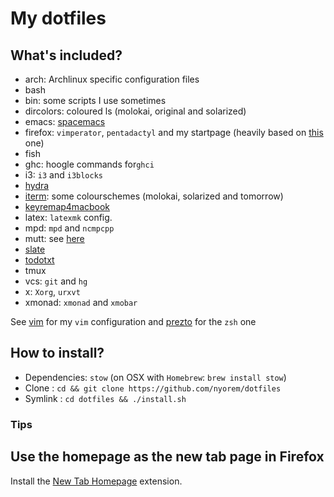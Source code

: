 # My dotfiles

## What's included?

- arch: Archlinux specific configuration files
- bash
- bin: some scripts I use sometimes
- dircolors: coloured ls (molokai, original and solarized)
- emacs: [spacemacs](http://github.com/syl20bnr/spacemacs)
- firefox: `vimperator`, `pentadactyl` and my startpage (heavily based on [this](https://github.com/dylanaraps/dotfiles/tree/master/startpage) one)
- fish
- ghc: hoogle commands for`ghci`
- i3: `i3` and `i3blocks`
- [hydra](https://github.com/sdegutis/hydra)
- [iterm](http://www.iterm2.com): some colourschemes (molokai, solarized and tomorrow)
- [keyremap4macbook](https://pqrs.org/macosx/keyremap4macbook/)
- latex: `latexmk` config.
- mpd: `mpd` and `ncmpcpp`
- mutt: see [here](http://stevelosh.com/blog/2012/10/the-homely-mutt/)
- [slate](https://github.com/jigish/slate)
- [todotxt](http://todotxt.com/)
- tmux
- vcs: `git` and `hg`
- x: `Xorg`, `urxvt`
- xmonad: `xmonad` and `xmobar`

See [vim](https://github.com/nyorem/dotvim) for my `vim` configuration and
[prezto](https://github.com/nyorem/prezto) for the `zsh` one

## How to install?

- Dependencies: `stow` (on OSX with `Homebrew`: `brew install stow`)
- Clone : `cd && git clone https://github.com/nyorem/dotfiles`
- Symlink : `cd dotfiles && ./install.sh`

### Tips

## Use the homepage as the new tab page in Firefox
Install the [New Tab Homepage](https://addons.mozilla.org/fr/firefox/addon/new-tab-homepage/) extension.

